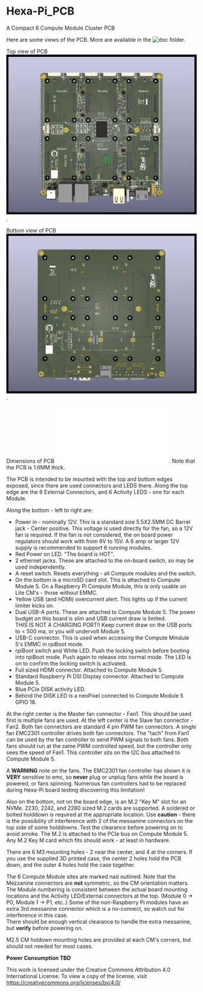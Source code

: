 # Hexa-Pi_PCB
A Compact 6 Compute Module Cluster PCB

Here are some views of the PCB.
More are available in the ![doc](doc/) folder.

Top view of PCB
![Top View](doc/Hexa-Pi_1.1_TOP.png).

Bottom view of PCB
![Bottom View](doc/Hexa-Pi_1.1_BOT.png).

Dimensions of PCB
![Dimension View](doc/Hexa-Pi_1.1-DIMENSIONS.pdf).
Note that the PCB is 1.6MM thick.

The PCB is intended to be mounted with the top and bottom edges exposed, since there are used connectors and LEDS there.
Along the top edge are the 6 External Connectors, and 6 Activity LEDS  - one for each Module.

Along the bottom - left to right are:
- Power in - nominally 12V. This is a standard size 5.5X2.5MM DC Barrel jack - Center positive.
  This voltage is used directly for the fan, so a 12V fan is required.
  If the fan is not considered, the on board power regulators should work with from 8V to 15V.
  A 6 amp or larger 12V supply is recommended to support 6 running modules.
- Red Power on LED.  "The board is HOT".
- 2 ethernet jacks. These are attached to the on-board switch, so may be used independently.
- A reset switch. Resets everything - all Compute modules and the switch.
- On the bottom is a microSD card slot. This is attached to Compute Module 5.
  On a Raspberry Pi Compute Module, this is only usable on Lite CM's - those without EMMC.
- Yellow USB (and HDMI) overcurrent alert.  This lights up if the current limiter kicks on.
- Dual USB-A ports.  These are attached to Compute Module 5.
  The power budget on this board is slim and USB current draw is limited.  
  THIS IS NOT A CHARGING PORT!!  Keep current draw on the USB ports to < 500 ma, or you will undervolt Module 5.
- USB-C connector.  This is used when accessing the Compute Mmdule 5's EMMC in rpiBoot mode.
- rpiBoot switch and White LED.  Push the locking switch before booting into rpiBoot mode.
  Push again to release into normal mode.
  The LED is on to confirm the locking switch is activated.
- Full sized HDMI connector.  Attached to Compute Module 5.
- Standard Raspberry Pi DSI Display connector. Attached to Compute Module 5.
- Blue PCIe DISK activity LED.
- Behind the DISK LED is a neoPixel connected to Compute Module 5 GPIO 18.

At the right center is the Master fan connector - Fan1.
This should be used first is multiple fans are used.
At the left center is the Slave fan connector - Fan2.
Both fan connectors are standard 4 pin PWM fan connectors.
A single fan EMC2301 controller drives both fan connectors.
The "tach" from Fan1 can be used by the fan controller to send PWM signals to both fans.
Both fans should run at the same PWM controlled speed, but the controller only sees the speed of Fan1.
This controller sits on the I2C bus attached to Compute Module 5.

A **WARNING** note on the fans. The EMC2301 fan controller has shown it is **VERY**
sensitive to emc, so **never** plug or unplug fans while the board is powered, or fans spinning.
Numerous fan controllers had to be replaced during Hexa-Pi board testing discovering this limitation!

Also on the bottom, not on the board edge, is an M.2 "Key M" slot for an NVMe.
2230, 2242, and 2280 sized M.2 cards are supported.
A soldered or bolted holddown is required at the appropriate location.
Use **caution** - there is the possibility of interference with 2 of the messanine
connectors on the top side of some holddowns. Test the clearance before powering on to avoid smoke.
The M.2 is attached to the PCIe bus on Compute Module 5.
Any M.2 Key M card which fits should work - at least in hardware.

There are 6 M3 mounting holes - 2 near the center, and 4 at the corners.
If you use the supplied 3D printed case, the center 2 holes hold the PCB down, and the outer 4 holes
hold the case together.

The 6 Compute Module sites are marked nad outlined.
Note that the Mezzanine connectors are **not** symmetric, so the CM orientation matters.
The Module numbering is consistent between the actual board mounting locations and the 
Activity LED/External connectors at the top. (Module 0 -> P0, Module 1 -> P1, etc..)
Some of the non-Raspberry Pi modules have an extra 3rd messanine connector which is a no-connect, so watch out for interference in this case.  
There should be enough vertical clearance to handle the extra messanine, but **verify** before powering on.

M2.5 CM holdown mounting holes are provided at each CM's corners, but should not needed for most cases.


**Power Consumption TBD**


This work is licensed under the Creative Commons Attribution 4.0 International License. To view a copy of the license, visit https://creativecommons.org/licenses/by/4.0/
